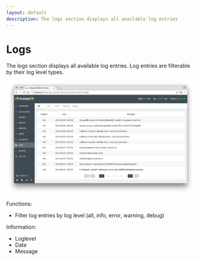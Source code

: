 ```yaml
---
layout: default
description: The logs section displays all available log entries
---
```

Logs
====

The logs section displays all available log entries. Log entries are filterable by
their log level types.

![Logs](../images/logsView.png)

Functions:

 - Filter log entries by log level (all, info, error, warning, debug)

Information:

 - Loglevel
 - Date
 - Message
